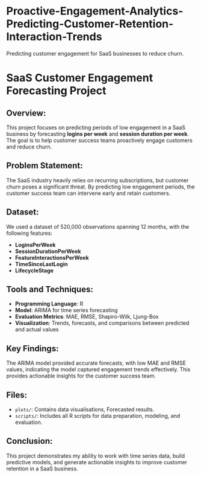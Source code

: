 # Proactive-Engagement-Analytics-Predicting-Customer-Retention-Interaction-Trends
Predicting customer engagement for SaaS businesses to reduce churn.


# SaaS Customer Engagement Forecasting Project

## Overview:
This project focuses on predicting periods of low engagement in a SaaS business by forecasting **logins per week** and **session duration per week**. The goal is to help customer success teams proactively engage customers and reduce churn.

## Problem Statement:
The SaaS industry heavily relies on recurring subscriptions, but customer churn poses a significant threat. By predicting low engagement periods, the customer success team can intervene early and retain customers.

## Dataset:
We used a dataset of 520,000 observations spanning 12 months, with the following features:
- **LoginsPerWeek**
- **SessionDurationPerWeek**
- **FeatureInteractionsPerWeek**
- **TimeSinceLastLogin**
- **LifecycleStage**

## Tools and Techniques:
- **Programming Language**: R
- **Model**: ARIMA for time series forecasting
- **Evaluation Metrics**: MAE, RMSE, Shapiro-Wilk, Ljung-Box
- **Visualization**: Trends, forecasts, and comparisons between predicted and actual values

## Key Findings:
The ARIMA model provided accurate forecasts, with low MAE and RMSE values, indicating the model captured engagement trends effectively. This provides actionable insights for the customer success team.

## Files:
- `plots/`: Contains data visualisations, Forecasted results.
- `scripts/`: Includes all R scripts for data preparation, modeling, and evaluation.


## Conclusion:
This project demonstrates my ability to work with time series data, build predictive models, and generate actionable insights to improve customer retention in a SaaS business.
